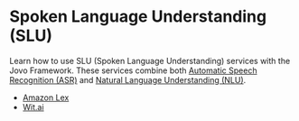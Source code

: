 # Spoken Language Understanding (SLU)

Learn how to use SLU (Spoken Language Understanding) services with the Jovo Framework. These services combine both [Automatic Speech Recognition (ASR)](../asr './asr') and [Natural Language Understanding (NLU)](../nlu './nlu').

- [Amazon Lex](https://www.jovo.tech/marketplace/jovo-slu-lex)
- [Wit.ai](https://www.jovo.tech/marketplace/jovo-slu-witai)

<!--[metadata]: {"description": "Learn how to use SLU (Spoken Language Understanding) services with the Jovo Framework. These services combine both Automatic Speech Recognition (ASR) and Natural Language Understanding (NLU).",
"route": "slu" }-->
